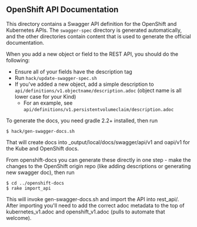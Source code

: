 OpenShift API Documentation
---------------------------

This directory contains a Swagger API definition for the OpenShift and Kubernetes APIs.  The `swagger-spec` directory is generated automatically, and the other directories contain content that is used to generate the official documentation.

When you add a new object or field to the REST API, you should do the following:

* Ensure all of your fields have the description tag
* Run `hack/update-swagger-spec.sh`
* If you've added a new object, add a simple description to `api/definitions/v1.objectname/description.adoc` (object name is all lower case for your Kind)
  * For an example, see `api/definitions/v1.persistentvolumeclaim/description.adoc`

To generate the docs, you need gradle 2.2+ installed, then run

    $ hack/gen-swagger-docs.sh

That will create docs into _output/local/docs/swagger/api/v1 and oapi/v1 for the Kube and OpenShift docs.

From openshift-docs you can generate these directly in one step - make the changes to the OpenShift origin repo (like adding descriptions or generating new swagger doc), then run

    $ cd ../openshift-docs
    $ rake import_api

This will invoke gen-swagger-docs.sh and import the API into rest_api/.  After importing you'll need to add the correct adoc metadata to the top of kubernetes_v1.adoc and openshift_v1.adoc (pulls to automate that welcome).
